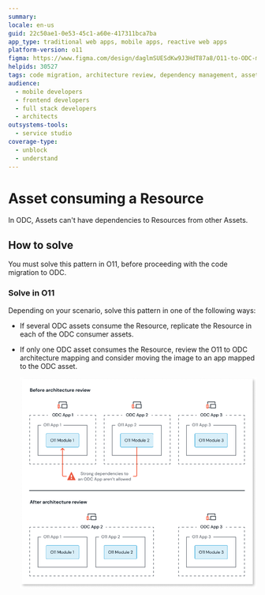 ```yaml
---
summary:
locale: en-us
guid: 22c50ae1-0e53-45c1-a60e-417311bca7ba
app_type: traditional web apps, mobile apps, reactive web apps
platform-version: o11
figma: https://www.figma.com/design/daglmSUESdKw9J3HdT87a8/O11-to-ODC-migration?node-id=2350-7652
helpids: 30527
tags: code migration, architecture review, dependency management, asset management, platform version upgrade
audience:
  - mobile developers
  - frontend developers
  - full stack developers
  - architects
outsystems-tools:
  - service studio
coverage-type:
  - unblock
  - understand
---
```


# Asset consuming a Resource

In ODC, Assets can't have dependencies to Resources from other Assets.

## How to solve

You must solve this pattern in O11, before proceeding with the code migration to ODC.

### Solve in O11

Depending on your scenario, solve this pattern in one of the following ways:

* If several ODC assets consume the Resource, replicate the Resource in each of the ODC consumer assets.

* If only one ODC asset consumes the Resource, review the O11 to ODC architecture mapping and consider moving the image to an app mapped to the ODC asset.

    ![Diagram showing the architecture review process before and after. Before: O11 Apps with strong dependencies to ODC Apps. After: O11 Apps consolidated within ODC Apps.](images/review-arch-consolidate-diag.png "Architecture Review Before and After")
